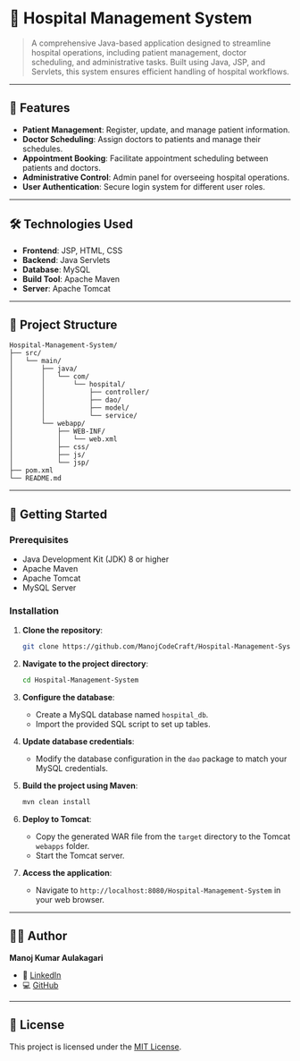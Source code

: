 # 🏥 Hospital Management System

> A comprehensive Java-based application designed to streamline hospital operations, including patient management, doctor scheduling, and administrative tasks. Built using Java, JSP, and Servlets, this system ensures efficient handling of hospital workflows.

---

## 📌 Features

- **Patient Management**: Register, update, and manage patient information.
- **Doctor Scheduling**: Assign doctors to patients and manage their schedules.
- **Appointment Booking**: Facilitate appointment scheduling between patients and doctors.
- **Administrative Control**: Admin panel for overseeing hospital operations.
- **User Authentication**: Secure login system for different user roles.

---

## 🛠️ Technologies Used

- **Frontend**: JSP, HTML, CSS
- **Backend**: Java Servlets
- **Database**: MySQL
- **Build Tool**: Apache Maven
- **Server**: Apache Tomcat

---

## 📁 Project Structure

```
Hospital-Management-System/
├── src/
│   └── main/
│       ├── java/
│       │   └── com/
│       │       └── hospital/
│       │           ├── controller/
│       │           ├── dao/
│       │           ├── model/
│       │           └── service/
│       └── webapp/
│           ├── WEB-INF/
│           │   └── web.xml
│           ├── css/
│           ├── js/
│           └── jsp/
├── pom.xml
└── README.md
```

---

## 🚀 Getting Started

### Prerequisites

- Java Development Kit (JDK) 8 or higher
- Apache Maven
- Apache Tomcat
- MySQL Server

### Installation

1. **Clone the repository**:

   ```bash
   git clone https://github.com/ManojCodeCraft/Hospital-Management-System.git
   ```

2. **Navigate to the project directory**:

   ```bash
   cd Hospital-Management-System
   ```

3. **Configure the database**:

   - Create a MySQL database named `hospital_db`.
   - Import the provided SQL script to set up tables.

4. **Update database credentials**:

   - Modify the database configuration in the `dao` package to match your MySQL credentials.

5. **Build the project using Maven**:

   ```bash
   mvn clean install
   ```

6. **Deploy to Tomcat**:

   - Copy the generated WAR file from the `target` directory to the Tomcat `webapps` folder.
   - Start the Tomcat server.

7. **Access the application**:

   - Navigate to `http://localhost:8080/Hospital-Management-System` in your web browser.

---

## 🧑‍💻 Author

**Manoj Kumar Aulakagari**
- 🔗 [LinkedIn](https://www.linkedin.com/in/manoj-kumar-a-21ab69258/)
- 💻 [GitHub](https://github.com/ManojCodeCraft)

---

## 📄 License

This project is licensed under the [MIT License](LICENSE).
